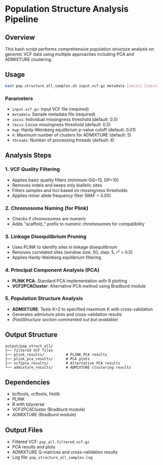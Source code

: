 # Population Structure Analysis Pipeline

## Overview
This bash script performs comprehensive population structure analysis on genomic VCF data using multiple approaches including PCA and ADMIXTURE clustering.

## Usage
```bash
bash pop_structure_all_samples.sh input.vcf.gz metadata [imiss] [lmiss] [HWP] [K] [threads]
```

### Parameters
- `input.vcf.gz`: Input VCF file (required)
- `metadata`: Sample metadata file (required)
- `imiss`: Individual missingness threshold (default: 0.5)
- `lmiss`: Locus missingness threshold (default: 0.5)
- `hwp`: Hardy-Weinberg equilibrium p-value cutoff (default: 0.01)
- `k`: Maximum number of clusters for ADMIXTURE (default: 5)
- `threads`: Number of processing threads (default: 4)

## Analysis Steps

### 1. VCF Quality Filtering
- Applies basic quality filters (minimum GQ=15, DP=10)
- Removes indels and keeps only biallelic sites
- Filters samples and loci based on missingness thresholds
- Applies minor allele frequency filter (MAF > 0.05)

### 2. Chromosome Naming (for Plink)
- Checks if chromosomes are numeric
- Adds "scaffold_" prefix to numeric chromosomes for compatibility

### 3. Linkage Disequilibrium Pruning
- Uses PLINK to identify sites in linkage disequilibrium
- Removes correlated sites (window size: 50, step: 5, r² > 0.5)
- Applies Hardy-Weinberg equilibrium filtering

### 4. Principal Component Analysis (PCA)
- **PLINK PCA**: Standard PCA implementation with R plotting
- **VCF2PCACluster**: Alternative PCA method using Bradburd module

### 5. Population Structure Analysis
- **ADMIXTURE**: Tests K=2 to specified maximum K with cross-validation
- Generates admixture plots and cross-validation results
- *(FastStructure section commented out but available)*

## Output Structure
```
output/pop_struct_all/
├── filtered VCF files
├── plink_results/          # PLINK PCA results
├── plink_pca_results/      # PCA plots
├── vcf2pca_results/        # Alternative PCA results
└── admixture_results/      # ADMIXTURE clustering results
```

## Dependencies
- bcftools, vcftools, htslib
- PLINK
- R with tidyverse
- VCF2PCACluster (Bradburd module)
- ADMIXTURE (Bradburd module)

## Output Files
- Filtered VCF: `pop_all.filtered.vcf.gz`
- PCA results and plots
- ADMIXTURE Q-matrices and cross-validation results
- Log file: `pop_structure_all_samples.log`